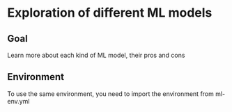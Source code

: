 # Exploration of different ML models
## Goal
Learn more about each kind of ML model, their pros and cons
## Environment
To use the same environment, you need to import the environment from ml-env.yml